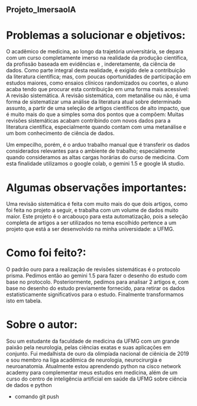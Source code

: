 ## Projeto_ImersaoIA
# Problemas a solucionar e objetivos:
O acadêmico de medicina, ao longo da trajetória universitária, se depara com um curso completamente imerso na realidade da produção científica, da profissão baseada em evidências e , inderetamente, da ciência de dados. 
Como parte integral desta realidade, é exigido dele a contribuição da literatura científica; mas, com poucas oportunidades de participação em estudos maiores, como ensaios clínicos randomizados ou coortes, o aluno acaba tendo que procurar esta contribuição em uma forma mais acessível: A revisão sistemática.
A revisão sistemática, com metanálise ou não, é uma forma de sistematizar uma análise da literatura atual sobre determinado assunto, a partir de uma seleção de artigos científicos de alto impacto, que é muito mais do que a simples soma dos pontos que a compõem: Muitas revisões sistemáticas acabam contribindo com novos dados para a literatura científica, especialmente quando contam com uma metanálise e um bom conhecimento de ciência de dados.

Um empecilho, porém, é o arduo trabalho manual que é transferir os dados considerados relevantes para o ambiente de trabalho; especialmente quando consideramos as altas cargas horárias do curso de medicina. Com esta finalidade utilizamos o google colab, o gemini 1.5 e google IA studio.

# Algumas observações importantes:
Uma revisão sistemática é feita com muito mais do que dois artigos, como foi feita no projeto a seguir, e trabalha com um volume de dados muito maior. Este projeto é o arcabouço para esta automatização, pois a seleção completa de artigos a ser utilizados no tema escolhido pertence a um projeto que está a ser desenvolvido na minha universidade: a UFMG. 

# Como foi feito?: 
O padrão ouro para a realização de revisões sistemáticas é o protocolo prisma. Pedimos então ao gemini 1.5 para fazer o desenho do estudo com base no protocolo. Posteriormente, pedimos para analisar 2 artigos e, com base no desenho do estudo previamente fornecido, para retirar os dados estatisticamente significativos para o estudo.
Finalmente transformamos isto em tabela.

# Sobre o autor:
Sou um estudante da faculdade de medicina da UFMG com um grande paixão pela neurologia, pelas ciências exatas e suas aplicações em conjunto. Fui medalhista de ouro da olimpíada nacional de ciênicia de 2019 e sou membro na liga acadêmica de neurologia, neurocirurgia e neuroanatomia.
Atualmente estou aprendendo python na cisco network academy para complementar meus estudos em medicina, além de um curso do centro de inteligência artificial em saúde da UFMG sobre ciência de dados e python

* comando git push